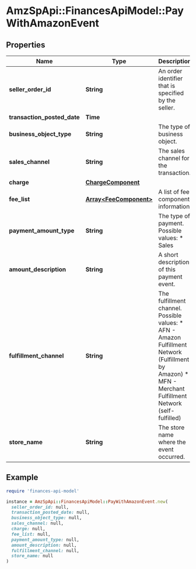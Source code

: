 # AmzSpApi::FinancesApiModel::PayWithAmazonEvent

## Properties

| Name | Type | Description | Notes |
| ---- | ---- | ----------- | ----- |
| **seller_order_id** | **String** | An order identifier that is specified by the seller. | [optional] |
| **transaction_posted_date** | **Time** |  | [optional] |
| **business_object_type** | **String** | The type of business object. | [optional] |
| **sales_channel** | **String** | The sales channel for the transaction. | [optional] |
| **charge** | [**ChargeComponent**](ChargeComponent.md) |  | [optional] |
| **fee_list** | [**Array&lt;FeeComponent&gt;**](FeeComponent.md) | A list of fee component information. | [optional] |
| **payment_amount_type** | **String** | The type of payment.  Possible values:  * Sales | [optional] |
| **amount_description** | **String** | A short description of this payment event. | [optional] |
| **fulfillment_channel** | **String** | The fulfillment channel.  Possible values:  * AFN - Amazon Fulfillment Network (Fulfillment by Amazon)  * MFN - Merchant Fulfillment Network (self-fulfilled) | [optional] |
| **store_name** | **String** | The store name where the event occurred. | [optional] |

## Example

```ruby
require 'finances-api-model'

instance = AmzSpApi::FinancesApiModel::PayWithAmazonEvent.new(
  seller_order_id: null,
  transaction_posted_date: null,
  business_object_type: null,
  sales_channel: null,
  charge: null,
  fee_list: null,
  payment_amount_type: null,
  amount_description: null,
  fulfillment_channel: null,
  store_name: null
)
```

